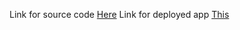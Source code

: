 Link for source code [Here](https://github.com/anthonylapin/task5-itransition)
Link for deployed app [This](https://task5lapin.herokuapp.com/)
